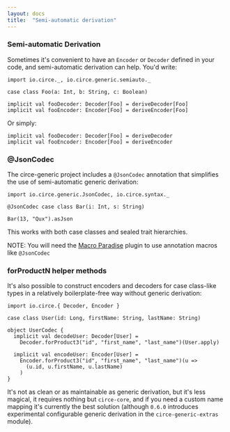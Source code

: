```yaml
---
layout: docs
title:  "Semi-automatic derivation"
---
```


### Semi-automatic Derivation

Sometimes it's convenient to have an `Encoder` or `Decoder` defined in your code, and semi-automatic derivation can help. You'd write:

```tut:silent
import io.circe._, io.circe.generic.semiauto._

case class Foo(a: Int, b: String, c: Boolean)

implicit val fooDecoder: Decoder[Foo] = deriveDecoder[Foo]
implicit val fooEncoder: Encoder[Foo] = deriveEncoder[Foo]
```

Or simply:

```tut:silent
implicit val fooDecoder: Decoder[Foo] = deriveDecoder
implicit val fooEncoder: Encoder[Foo] = deriveEncoder
```

### @JsonCodec

The circe-generic project includes a `@JsonCodec` annotation that simplifies the
use of semi-automatic generic derivation:

```tut:book
import io.circe.generic.JsonCodec, io.circe.syntax._

@JsonCodec case class Bar(i: Int, s: String)

Bar(13, "Qux").asJson
```

This works with both case classes and sealed trait hierarchies.

NOTE: You will need the [Macro Paradise](https://docs.scala-lang.org/overviews/macros/paradise.html) plugin to use annotation macros like `@JsonCodec`

### forProductN helper methods

It's also possible to construct encoders and decoders for case class-like types
in a relatively boilerplate-free way without generic derivation:

```tut:silent
import io.circe.{ Decoder, Encoder }

case class User(id: Long, firstName: String, lastName: String)

object UserCodec {
  implicit val decodeUser: Decoder[User] =
    Decoder.forProduct3("id", "first_name", "last_name")(User.apply)

  implicit val encodeUser: Encoder[User] =
    Encoder.forProduct3("id", "first_name", "last_name")(u =>
      (u.id, u.firstName, u.lastName)
    )
}
```

It's not as clean or as maintainable as generic derivation, but it's less magical, it requires nothing but `circe-core`, and if you need a custom name mapping it's currently the best solution (although `0.6.0` introduces experimental configurable generic derivation in the `circe-generic-extras` module).
